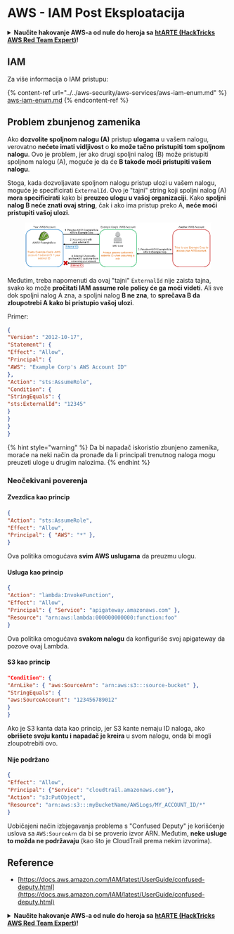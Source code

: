 # AWS - IAM Post Eksploatacija

<details>

<summary><strong>Naučite hakovanje AWS-a od nule do heroja sa</strong> <a href="https://training.hacktricks.xyz/courses/arte"><strong>htARTE (HackTricks AWS Red Team Expert)</strong></a><strong>!</strong></summary>

Drugi načini podrške HackTricks-u:

* Ako želite da vidite **vašu kompaniju reklamiranu na HackTricks-u** ili **preuzmete HackTricks u PDF formatu** Pogledajte [**SUBSCRIPTION PLANS**](https://github.com/sponsors/carlospolop)!
* Nabavite [**zvanični PEASS & HackTricks swag**](https://peass.creator-spring.com)
* Otkrijte [**The PEASS Family**](https://opensea.io/collection/the-peass-family), našu kolekciju ekskluzivnih [**NFT-ova**](https://opensea.io/collection/the-peass-family)
* **Pridružite se** 💬 [**Discord grupi**](https://discord.gg/hRep4RUj7f) ili [**telegram grupi**](https://t.me/peass) ili nas **pratite** na **Twitter-u** 🐦 [**@hacktricks_live**](https://twitter.com/hacktricks_live)**.**
* **Podelite svoje hakovanje trikove slanjem PR-ova na** [**HackTricks**](https://github.com/carlospolop/hacktricks) i [**HackTricks Cloud**](https://github.com/carlospolop/hacktricks-cloud) github repozitorijume.

</details>

## IAM

Za više informacija o IAM pristupu:

{% content-ref url="../../aws-security/aws-services/aws-iam-enum.md" %}
[aws-iam-enum.md](../../aws-security/aws-services/aws-iam-enum.md)
{% endcontent-ref %}

## Problem zbunjenog zamenika

Ako **dozvolite spoljnom nalogu (A)** pristup **ulogama** u vašem nalogu, verovatno **nećete imati vidljivost** o **ko može tačno pristupiti tom spoljnom nalogu**. Ovo je problem, jer ako drugi spoljni nalog (B) može pristupiti spoljnom nalogu (A), moguće je da će **B takođe moći pristupiti vašem nalogu**.

Stoga, kada dozvoljavate spoljnom nalogu pristup ulozi u vašem nalogu, moguće je specificirati `ExternalId`. Ovo je "tajni" string koji spoljni nalog (A) **mora specificirati** kako bi **preuzeo ulogu u vašoj organizaciji**. Kako **spoljni nalog B neće znati ovaj string**, čak i ako ima pristup preko A, **neće moći pristupiti vašoj ulozi**.

<figure><img src="../../../.gitbook/assets/image (1) (7).png" alt=""><figcaption></figcaption></figure>

Međutim, treba napomenuti da ovaj "tajni" `ExternalId` nije zaista tajna, svako ko može **pročitati IAM assume role policy će ga moći videti**. Ali sve dok spoljni nalog A zna, a spoljni nalog **B ne zna**, to **sprečava B da zloupotrebi A kako bi pristupio vašoj ulozi**.

Primer:
```json
{
"Version": "2012-10-17",
"Statement": {
"Effect": "Allow",
"Principal": {
"AWS": "Example Corp's AWS Account ID"
},
"Action": "sts:AssumeRole",
"Condition": {
"StringEquals": {
"sts:ExternalId": "12345"
}
}
}
}
```
{% hint style="warning" %}
Da bi napadač iskoristio zbunjeno zamenika, moraće na neki način da pronađe da li principali trenutnog naloga mogu preuzeti uloge u drugim nalozima.
{% endhint %}

### Neočekivani poverenja

#### Zvezdica kao princip
```json
{
"Action": "sts:AssumeRole",
"Effect": "Allow",
"Principal": { "AWS": "*" },
}
```
Ova politika omogućava **svim AWS uslugama** da preuzmu ulogu.

#### Usluga kao princip
```json
{
"Action": "lambda:InvokeFunction",
"Effect": "Allow",
"Principal": { "Service": "apigateway.amazonaws.com" },
"Resource": "arn:aws:lambda:000000000000:function:foo"
}
```
Ova politika omogućava **svakom nalogu** da konfiguriše svoj apigateway da pozove ovaj Lambda.

#### S3 kao princip
```json
"Condition": {
"ArnLike": { "aws:SourceArn": "arn:aws:s3:::source-bucket" },
"StringEquals": {
"aws:SourceAccount": "123456789012"
}
}
```
Ako je S3 kanta data kao princip, jer S3 kante nemaju ID naloga, ako **obrišete svoju kantu i napadač je kreira** u svom nalogu, onda bi mogli zloupotrebiti ovo.

#### Nije podržano
```json
{
"Effect": "Allow",
"Principal": {"Service": "cloudtrail.amazonaws.com"},
"Action": "s3:PutObject",
"Resource": "arn:aws:s3:::myBucketName/AWSLogs/MY_ACCOUNT_ID/*"
}
```
Uobičajeni način izbjegavanja problema s "Confused Deputy" je korišćenje uslova sa `AWS:SourceArn` da bi se proverio izvor ARN. Međutim, **neke usluge to možda ne podržavaju** (kao što je CloudTrail prema nekim izvorima).

## Reference

* [https://docs.aws.amazon.com/IAM/latest/UserGuide/confused-deputy.html](https://docs.aws.amazon.com/IAM/latest/UserGuide/confused-deputy.html)

<details>

<summary><strong>Naučite hakovanje AWS-a od nule do heroja sa</strong> <a href="https://training.hacktricks.xyz/courses/arte"><strong>htARTE (HackTricks AWS Red Team Expert)</strong></a><strong>!</strong></summary>

Drugi načini podrške HackTricks-u:

* Ako želite da vidite **vašu kompaniju oglašenu u HackTricks-u** ili **preuzmete HackTricks u PDF formatu**, proverite [**SUBSCRIPTION PLANS**](https://github.com/sponsors/carlospolop)!
* Nabavite [**zvanični PEASS & HackTricks swag**](https://peass.creator-spring.com)
* Otkrijte [**The PEASS Family**](https://opensea.io/collection/the-peass-family), našu kolekciju ekskluzivnih [**NFT-ova**](https://opensea.io/collection/the-peass-family)
* **Pridružite se** 💬 [**Discord grupi**](https://discord.gg/hRep4RUj7f) ili [**telegram grupi**](https://t.me/peass) ili nas **pratite** na **Twitter-u** 🐦 [**@hacktricks_live**](https://twitter.com/hacktricks_live)**.**
* **Podelite svoje hakovanje trikove slanjem PR-ova na** [**HackTricks**](https://github.com/carlospolop/hacktricks) i [**HackTricks Cloud**](https://github.com/carlospolop/hacktricks-cloud) github repozitorijume.

</details>
